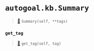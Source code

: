# `autogoal.kb.Summary`

> [📝](https://github.com/autogal/autogoal/blob/main/autogoal/kb/_data.py#L457)
> `Summary(self, **tags)`

### `get_tag`

> [📝](https://github.com/autogoal/autogoal/blob/main/autogoal/kb/_data.py#L283)
> `get_tag(self, tag)`

